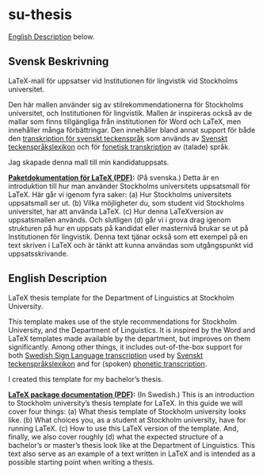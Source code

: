 su-thesis
=========
[English Description](#english-description) below.

Svensk Beskrivning
------------------
LaTeX-mall för uppsatser vid Institutionen för lingvistik vid Stockholms
universitet.

Den här mallen använder sig av stilrekommendationerna för Stockholms
universitet, och Institutionen för lingvistik. Mallen är inspireras också av de
mallar som finns tillgängliga från institutionen för Word och LaTeX, men
innehåller många förbättringar. Den innehåller bland annat support för både den
[transkription för svenskt teckenspråk][STS] som används av [Svenskt
teckenspråkslexikon] och för [fonetisk transkription][IPA] av (talade) språk.

Jag skapade denna mall till min kandidatuppsats.

**[Paketdokumentation för LaTeX (PDF)](su-thesis.pdf):** (På svenska.) Detta är
en introduktion till hur man använder Stockholms universitets uppsatsmall för
LaTeX. Här går vi igenom fyra saker: (a) Hur Stockholms universitets
uppsatsmall ser ut. (b) Vilka möjligheter du, som student vid Stockholms
universitet, har att använda LaTeX. (c) Hur denna LaTeX­version av
uppsatsmallen används. Och slutligen (d) går vi i grova drag igenom strukturen
på hur en uppsats på kandidat­ eller masternivå brukar se ut på Institutionen
för lingvistik. Denna text tjänar också som ett exempel på en text skriven i
LaTeX och är tänkt att kunna användas som utgångspunkt vid uppsatsskrivande.


English Description
-------------------
LaTeX thesis template for the Department of Linguistics at Stockholm
University.

This template makes use of the style recommendations for Stockholm University,
and the Department of Linguistics. It is inspired by the Word and LaTeX
templates made available by the department, but improves on them significantly.
Among other things, it includes out-of-the-box support for both [Swedish Sign
Language transcription][STS] used by [Svenskt teckenspråkslexikon] and for
(spoken) [phonetic transcription][IPA].

I created this template for my bachelor’s thesis.

**[LaTeX package documentation (PDF)](su-thesis.pdf):** (In Swedish.) This is
an introduction to Stockholm university’s thesis template for LaTeX. In this
guide we will cover four things: (a) What thesis template of Stockholm
university looks like. (b) What choices you, as a student at Stockholm
university, have for running LaTeX. (c) How to use this LaTeX version of the
template. And, finally, we also cover roughly (d) what the expected structure
of a bachelor’s or master’s thesis look like at the Department of Linguistics.
This text also serve as an example of a text written in LaTeX and is intended
as a possible starting point when writing a thesis.

[STS]: https://zrajm.github.io/teckentranskription/intro.html "Swedish Sign Language transcription"

[IPA]: https://en.wikipedia.org/wiki/International_Phonetic_Alphabet "International Phonetic Alphabet"

[Svenskt teckenspråkslexikon]: https://teckensprakslexikon.su.se/


<!--[eof]-->
